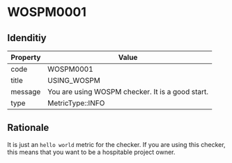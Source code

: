 # WOSPM0001

## Idenditiy

| Property        | Value           |
| ------------- |-------------|
| code      | WOSPM0001 |
| title      | USING_WOSPM      |
| message | You are using WOSPM checker. It is a good start.     |
| type | MetricType::INFO      |

## Rationale

It is just an `hello world` metric for the checker. If you are using this checker, this means that you want to be a hospitable project owner.
